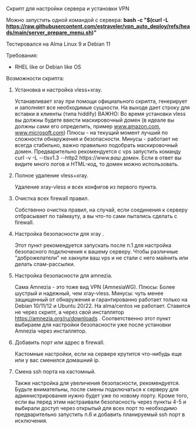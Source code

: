 Скрипт для настройки сервера и установки VPN 

Можно запустить одной командой с сервера:
**bash -c "$(curl -L https://raw.githubusercontent.com/estraveler/vpn_auto_deploy/refs/heads/main/server_prepare_menu.sh)"**

Тестировался на Alma Linux 9 и Debian 11

Требования:
- RHEL like or Debian like OS

Возможности скрипта:
1) Установка и настройка vless+xray.

    Устанавливает xray при помощи официального скрипта, генерирует и заполняет все необходимые сущности. На выходе дает строку для вставки в клиенты (типа hiddify)
    ВАЖНО: Во время установки vless вы должны будете ввести маскировочный домен (в идеале вы должны сами его определить, пример www.amazon.com, www.microsoft.com)
    Плюсы - на текущий момент лучший по сложности обнаружения и безопасности. Минусы - работает не всегда стабильно, важно правильно подобрать маскировочный домен. 
    Предварительно рекомендуется с vps запустить команду curl -v -L --tlsv1.3 --http2 https://www.*ваш домен*. Если в ответ вы видите много логов и HTML-код, то домен можно использовать.

2) Полное удаление vless+xray.

    Удаление xray-vless и всех конфигов из первого пункта.

3) Очистка всех firewall правил.

    Собственно очистка правил, на случай, если соединения к серверу отбрасывает по таймауту, а вы что-то сами пытались сделать с firewall.

4) Настройка безопасности для xray .

    Этот пункт рекомендуется запускать после п.1 для настройка безопасного подключения к вашему серверу. Чтобы различные "доброжелатели" не хакнули ваш vps и не стали с него майнить или делать спам-рассылки.

5) Настройка безопасности для amnezia.

    Сама Amnezia - это тоже вид VPN (AmnesiaWG). Плюсы: Более шустрый и надежный, чем xray-vless. Минусы: чуть менее защищенный от обнаружения и гарантированно работает только на Debian 10/11/12 и Ubuntu 20/22. На alma/centos не работает. Ставится не через скрипт, а через свой инсталлятор https://amnezia.org/ru/downloads . Соответственно этот пункт выбираем для настройки безопасности уже после установки Amnezia через инсталлятор.

6) Добавить порт или адрес в firewall.

    Кастомные настройки, если на сервере крутится что-нибудь еще или у вас сменился домашний ip.

7) Смена ssh порта на кастомный.

    Также настройка для увеличения безопасности, рекомендуется. Будьте внимательны, после смены подключаться к серверу для администрирования нужно будет уже по новому порту. Кроме того, если вы перед этим настраивали безопасность через пункты 4-5 и выбирали доступ через открытый для всех порт то необходимо предварительно запустить п.6 и добавить планируемый ssh порт в исключения.








